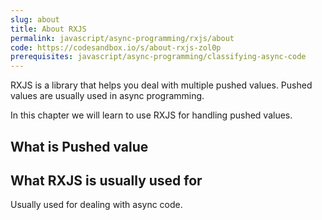 ```yaml
---
slug: about
title: About RXJS
permalink: javascript/async-programming/rxjs/about
code: https://codesandbox.io/s/about-rxjs-zol0p
prerequisites: javascript/async-programming/classifying-async-code
---
```


RXJS is a library that helps you deal with multiple pushed values.
Pushed values are usually used in async programming.

In this chapter we will learn to use RXJS for handling pushed values.

## What is Pushed value

## What RXJS is usually used for

Usually used for dealing with async code.


